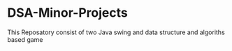 # DSA-Minor-Projects
This Reposatory consist of two Java swing and data structure and algoriths based game
